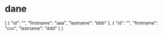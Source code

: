 # dane
[
    {
        "id": "",
        "firstname": "aaa",
        "lastname": "bbb"
    },
    {
        "id": "",
        "firstname": "ccc",
        "lastname": "ddd"
    }
]
